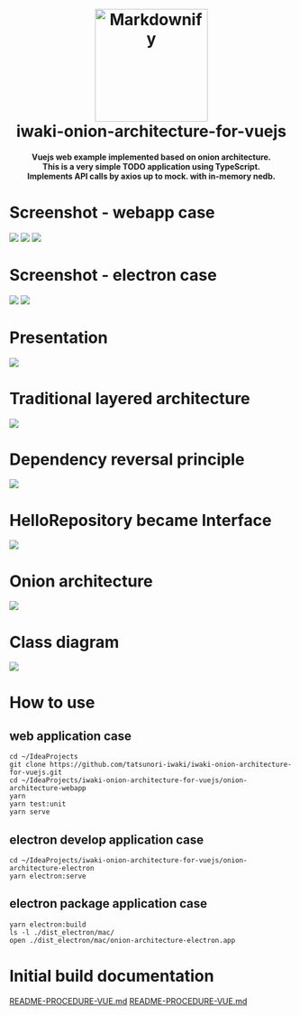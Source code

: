<h1 align="center">
  <br>
  <img src="./docs/icon.png"alt="Markdownify" width="200">
  <br>
  iwaki-onion-architecture-for-vuejs
  <br>
</h1>
<h4 align="center">
  Vuejs web example implemented based on onion architecture.
  <br>This is a very simple TODO application using TypeScript.
  <br>Implements API calls by axios up to mock. with in-memory nedb.
</h4>

# Screenshot - webapp case
![](docs/Screenshot-001.png)
![](docs/Screenshot-002.png)
![](docs/Screenshot-003.png)

# Screenshot - electron case
![](docs/Screenshot-electron-002.png)
![](docs/Screenshot-electron-001.png)

# Presentation
![](docs/Presentation-001.png)

# Traditional layered architecture
![](docs/Presentation-002.png)

# Dependency reversal principle
![](docs/Presentation-003.png)

# HelloRepository became Interface
![](docs/Presentation-004.png)

# Onion architecture
![](docs/Presentation-005.png)

# Class diagram
![](docs/Presentation-006.png)

# How to use
## web application case
```
cd ~/IdeaProjects
git clone https://github.com/tatsunori-iwaki/iwaki-onion-architecture-for-vuejs.git
cd ~/IdeaProjects/iwaki-onion-architecture-for-vuejs/onion-architecture-webapp
yarn
yarn test:unit
yarn serve
```

## electron develop application case
```
cd ~/IdeaProjects/iwaki-onion-architecture-for-vuejs/onion-architecture-electron
yarn electron:serve
```

## electron package application case
```
yarn electron:build
ls -l ./dist_electron/mac/
open ./dist_electron/mac/onion-architecture-electron.app
```

# Initial build documentation
[README-PROCEDURE-VUE.md](./README-PROCEDURE-VUE.md)
[README-PROCEDURE-VUE.md](./README-PROCEDURE-ELECTRON.md)

